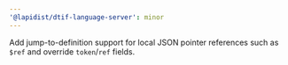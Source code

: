 ```yaml
---
'@lapidist/dtif-language-server': minor
---
```


Add jump-to-definition support for local JSON pointer references such as `$ref` and override `token`/`ref` fields.
